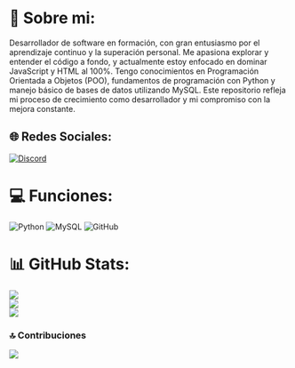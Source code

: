 # 💫 Sobre mi:
Desarrollador de software en formación, con gran entusiasmo por el aprendizaje continuo y la superación personal. Me apasiona explorar y entender el código a fondo, y actualmente estoy enfocado en dominar JavaScript y HTML al 100%. Tengo conocimientos en Programación Orientada a Objetos (POO), fundamentos de programación con Python y manejo básico de bases de datos utilizando MySQL. Este repositorio refleja mi proceso de crecimiento como desarrollador y mi compromiso con la mejora constante.


## 🌐 Redes Sociales:
[![Discord](https://img.shields.io/badge/Discord-%237289DA.svg?logo=discord&logoColor=white)](https://discord.gg/Keeeany) 

# 💻 Funciones:
![Python](https://img.shields.io/badge/python-3670A0?style=for-the-badge&logo=python&logoColor=ffdd54) ![MySQL](https://img.shields.io/badge/mysql-4479A1.svg?style=for-the-badge&logo=mysql&logoColor=white) ![GitHub](https://img.shields.io/badge/github-%23121011.svg?style=for-the-badge&logo=github&logoColor=white)


# 📊 GitHub Stats:
![](https://github-readme-stats.vercel.app/api?username=PrintSebxs7&theme=gotham&hide_border=false&include_all_commits=false&count_private=false)<br/>
![](https://nirzak-streak-stats.vercel.app/?user=PrintSebxs7&theme=gotham&hide_border=false)<br/>
![](https://github-readme-stats.vercel.app/api/top-langs/?username=PrintSebxs7&theme=gotham&hide_border=false&include_all_commits=false&count_private=false&layout=compact)


### 🔝 Contribuciones
![](https://github-contributor-stats.vercel.app/api?username=PrintSebxs7&limit=5&theme=gotham&combine_all_yearly_contributions=true)

<!-- Proudly created with GPRM ( https://gprm.itsvg.in ) -->

